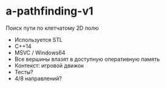 # a-pathfinding-v1
Поиск пути по клетчатому 2D полю

* Используется STL
* C++14
* MSVC / Windows64
* Все вершины влазят в доступную оперативную память
* Контекст: игровой движок
* Тесты?
* 4/8 направлений?
